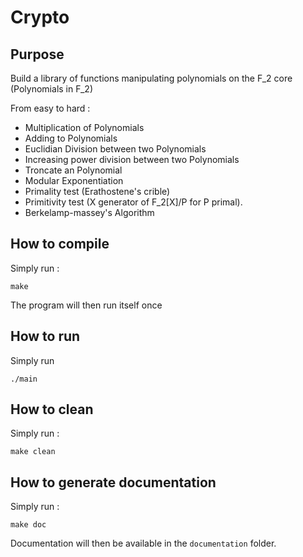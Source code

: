 # Crypto

## Purpose

Build a library of functions manipulating polynomials on the F_2 core (Polynomials in F_2)

From easy to hard :

- Multiplication of Polynomials
- Adding to Polynomials
- Euclidian Division between two Polynomials
- Increasing power division between two Polynomials
- Troncate an Polynomial
- Modular Exponentiation
- Primality test (Erathostene's crible)
- Primitivity test (X generator of F_2[X]/P for P primal).
- Berkelamp-massey's Algorithm

## How to compile

Simply run :
```
make
```
The program will then run itself once

## How to run

Simply run
```
./main
```

## How to clean

Simply run :
```
make clean
```

## How to generate documentation

Simply run :
```
make doc
```
Documentation will then be available in the `documentation` folder.
